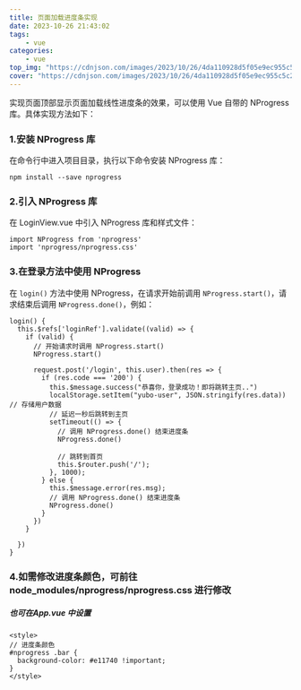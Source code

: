 ```yaml
---
title: 页面加载进度条实现
date: 2023-10-26 21:43:02
tags: 
    - vue
categories: 
    - vue
top_img: "https://cdnjson.com/images/2023/10/26/4da110928d5f05e9ec955c5c2f68b526.png"
cover: "https://cdnjson.com/images/2023/10/26/4da110928d5f05e9ec955c5c2f68b526.png"
---
```


实现页面顶部显示页面加载线性进度条的效果，可以使用 Vue 自带的 NProgress 库。具体实现方法如下：

###  1.安装 NProgress 库

在命令行中进入项目目录，执行以下命令安装 NProgress 库：

```npm
npm install --save nprogress
```

### 2.引入 NProgress 库

在 LoginView.vue 中引入 NProgress 库和样式文件：

```npm
import NProgress from 'nprogress'
import 'nprogress/nprogress.css'
```

### 3.在登录方法中使用 NProgress

在 `login()` 方法中使用 NProgress，在请求开始前调用 `NProgress.start()`，请求结束后调用 `NProgress.done()`，例如：

```vue
login() {
  this.$refs['loginRef'].validate((valid) => {
    if (valid) {
      // 开始请求时调用 NProgress.start()
      NProgress.start()

      request.post('/login', this.user).then(res => {
        if (res.code === '200') {
          this.$message.success("恭喜你，登录成功！即将跳转主页..")
          localStorage.setItem("yubo-user", JSON.stringify(res.data))  // 存储用户数据
          // 延迟一秒后跳转到主页
          setTimeout(() => {
            // 调用 NProgress.done() 结束进度条
            NProgress.done()
    
            // 跳转到首页
            this.$router.push('/');
          }, 1000);
        } else {
          this.$message.error(res.msg);
          // 调用 NProgress.done() 结束进度条
          NProgress.done()
        }
      })
    }

  })
}
```

### 4.如需修改进度条颜色，可前往  node_modules/nprogress/nprogress.css 进行修改

##### 也可在App.vue 中设置

```vue
<style>
// 进度条颜色
#nprogress .bar {
  background-color: #e11740 !important;
}
</style>

```
